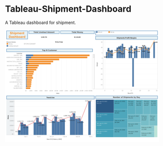 # Tableau-Shipment-Dashboard
A Tableau dashboard for shipment.

<img src="Data/Dashboard.png"></img>
